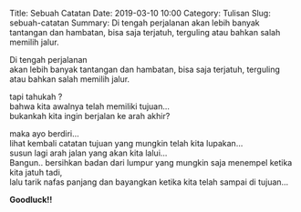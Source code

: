 Title: Sebuah Catatan
Date: 2019-03-10 10:00
Category: Tulisan
Slug: sebuah-catatan
Summary: Di tengah perjalanan akan lebih banyak tantangan dan hambatan, bisa saja terjatuh, terguling atau bahkan salah memilih jalur.

Di tengah perjalanan  
akan lebih banyak tantangan dan hambatan, 
bisa saja terjatuh, terguling atau bahkan salah memilih jalur.  
  
tapi tahukah ?  
bahwa kita awalnya telah memiliki tujuan...  
bukankah kita ingin berjalan ke arah akhir?  
  
maka ayo berdiri...  
lihat kembali catatan tujuan yang mungkin telah kita lupakan...  
susun lagi arah jalan yang akan kita lalui...  
Bangun.. bersihkan badan dari lumpur yang mungkin saja menempel ketika kita jatuh tadi,  
lalu tarik nafas panjang dan bayangkan ketika kita telah sampai di tujuan...  

**Goodluck!!**